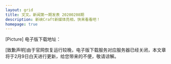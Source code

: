 ```yaml
---
layout: grid
title: 文文。新闻第一期发表 20200208期
description: 新峡Craft新媒体亮相，快来看看吧！
homepage: true
---
```

[Picture]
电子版下载地址：

[致歉声明]由于官网恢复运行较晚，电子版下载服务对应服务器已经关闭，本文章将于2月9日白天进行更新，给您带来的不便，敬请谅解。
